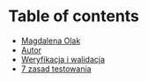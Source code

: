 # Table of contents

* [Magdalena Olak](README.md)
* [Autor](istqb-w-pigulce.md)
* [Weryfikacja i walidacja](weryfikacja-i-walidacja.md)
* [7 zasad testowania](7-zasad-testowania.md)

